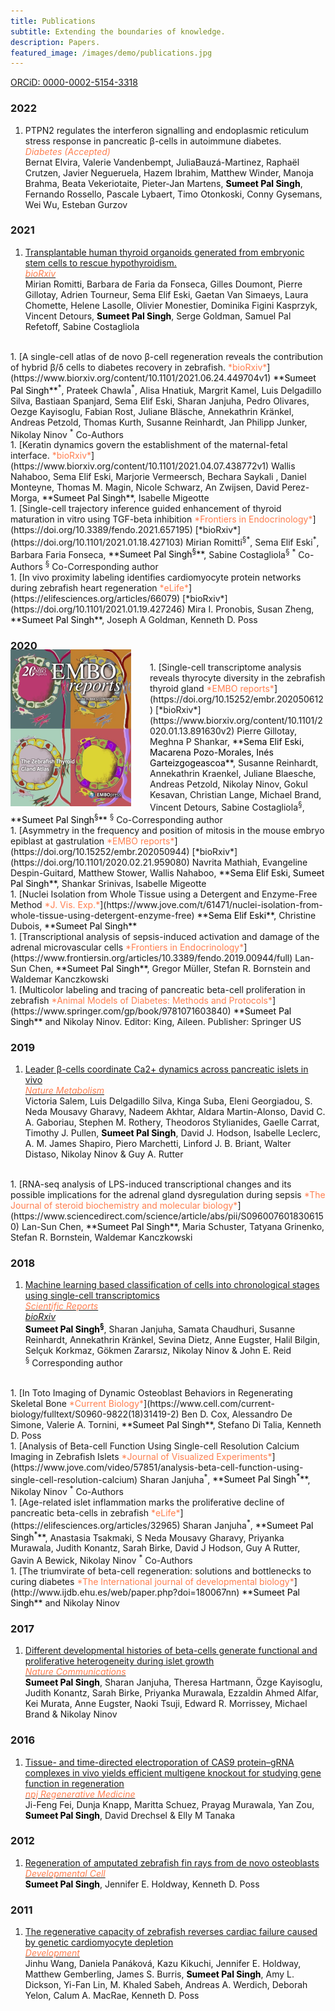 ```yaml
---
title: Publications
subtitle: Extending the boundaries of knowledge.
description: Papers.
featured_image: /images/demo/publications.jpg
---
```


[ORCiD: 0000-0002-5154-3318](https://orcid.org/0000-0002-5154-3318)

### 2022

1. PTPN2 regulates the interferon signalling and endoplasmic reticulum stress response in pancreatic β-cells in autoimmune diabetes.      
  <span style="color:coral">*Diabetes (Accepted)*</span>    
  Bernat Elvira, Valerie Vandenbempt, JuliaBauzá-Martinez, Raphaël Crutzen, Javier Negueruela, Hazem Ibrahim, Matthew Winder, Manoja Brahma, Beata Vekeriotaite, Pieter-Jan Martens, <span style="color:black">**Sumeet Pal Singh**</span>, Fernando Rossello, Pascale Lybaert, Timo Otonkoski, Conny Gysemans, Wei Wu, Esteban Gurzov  
  

### 2021

1. [Transplantable human thyroid organoids generated from embryonic stem cells to rescue hypothyroidism.      
  <span style="color:coral">*bioRxiv*</span>](https://www.biorxiv.org/content/10.1101/2021.12.01.470729v1)    
  Mirian Romitti, Barbara de Faria da Fonseca, Gilles Doumont, Pierre Gillotay, Adrien Tourneur, Sema Elif Eski, Gaetan Van Simaeys, Laura Chomette, Helene Lasolle, Olivier Monestier, Dominika Figini Kasprzyk, Vincent Detours, <span style="color:black">**Sumeet Pal Singh**</span>, Serge Goldman,  Samuel Pal Refetoff, Sabine Costagliola    
  <br/>
1. [A single-cell atlas of de novo β-cell regeneration reveals the contribution of hybrid β/δ cells to diabetes recovery in zebrafish.      
  <span style="color:coral">*bioRxiv*</span>](https://www.biorxiv.org/content/10.1101/2021.06.24.449704v1)    
  <span style="color:black">**Sumeet Pal Singh**</span><sup>*</sup>, Prateek Chawla<sup>*</sup>, Alisa Hnatiuk, Margrit Kamel, Luis Delgadillo Silva, Bastiaan Spanjard, Sema Elif Eski, Sharan Janjuha, Pedro Olivares, Oezge Kayisoglu, Fabian Rost, Juliane Bläsche, Annekathrin Kränkel, Andreas Petzold, Thomas Kurth, Susanne Reinhardt, Jan Philipp Junker, Nikolay Ninov  
  <sup>*</sup> Co-Authors  
  <br/>
1. [Keratin dynamics govern the establishment of the maternal-fetal interface.      
  <span style="color:coral">*bioRxiv*</span>](https://www.biorxiv.org/content/10.1101/2021.04.07.438772v1)    
  Wallis Nahaboo, Sema Elif Eski, Marjorie Vermeersch, Bechara Saykali , Daniel Monteyne, Thomas M. Magin, Nicole Schwarz, An Zwijsen, David Perez-Morga, <span style="color:black">**Sumeet Pal Singh**</span>, Isabelle Migeotte    
  <br/>
1. [Single-cell trajectory inference guided enhancement of thyroid maturation in vitro using TGF-beta inhibition     
  <span style="color:coral">*Frontiers in Endocrinology*</span>](https://doi.org/10.3389/fendo.2021.657195)  
  [*bioRxiv*](https://doi.org/10.1101/2021.01.18.427103)  
  Mirian Romitti<sup>§</sup><sup>*</sup>, Sema Elif Eski<sup>*</sup>, Barbara Faria Fonseca, <span style="color:black">**Sumeet Pal Singh<sup>§</sup>**</span>, Sabine Costagliola<sup>§</sup>  
  <sup>*</sup> Co-Authors  
  <sup>§</sup> Co-Corresponding author    
  <br/>
1. [In vivo proximity labeling identifies cardiomyocyte protein networks during zebrafish heart regeneration    
  <span style="color:coral">*eLife*</span>](https://elifesciences.org/articles/66079)    
  [*bioRxiv*](https://doi.org/10.1101/2021.01.19.427246)   
  Mira I. Pronobis, Susan Zheng, <span style="color:black">**Sumeet Pal Singh**</span>, Joseph A Goldman, Kenneth D. Poss    
  
### 2020
<img src="/images/publications/EMBOCover_Small.jpeg" alt="EMBO_Cover" style="float:left;width:193px;height:251px;margin:-20px 30px 0px 0px">
1. [Single-cell transcriptome analysis reveals thyrocyte diversity in the zebrafish thyroid gland    
  <span style="color:coral">*EMBO reports*</span>](https://doi.org/10.15252/embr.202050612)     
  [*bioRxiv*](https://www.biorxiv.org/content/10.1101/2020.01.13.891630v2)   
  Pierre Gillotay, Meghna P Shankar, <span style="color:black">**Sema Elif Eski, Macarena Pozo-Morales, Inés Garteizgogeascoa**</span>, Susanne Reinhardt, Annekathrin Kraenkel, Juliane Blaesche, Andreas Petzold, Nikolay Ninov, Gokul Kesavan, Christian Lange, Michael Brand, Vincent Detours, Sabine Costagliola<sup>§</sup>, <span style="color:black">**Sumeet Pal Singh<sup>§</sup>**</span>  
  <sup>§</sup> Co-Corresponding author     
  <br/>
1. [Asymmetry in the frequency and position of mitosis in the mouse embryo epiblast at gastrulation     
  <span style="color:coral">*EMBO reports*</span>](https://doi.org/10.15252/embr.202050944)    
  [*bioRxiv*](https://doi.org/10.1101/2020.02.21.959080)  
  Navrita Mathiah,  Evangeline Despin-Guitard,  Matthew Stower,  Wallis Nahaboo,  <span style="color:black">**Sema Elif Eski, Sumeet Pal Singh**</span>, Shankar Srinivas, Isabelle Migeotte  
  <br/>
1. [Nuclei Isolation from Whole Tissue using a Detergent and Enzyme-Free Method    
  <span style="color:coral">*J. Vis. Exp.*</span>](https://www.jove.com/t/61471/nuclei-isolation-from-whole-tissue-using-detergent-enzyme-free)    
  <span style="color:black">**Sema Elif Eski**</span>, Christine Dubois, <span style="color:black">**Sumeet Pal Singh**</span>  
  <br/>
1. [Transcriptional analysis of sepsis-induced activation and damage of the adrenal microvascular cells  
  <span style="color:coral">*Frontiers in Endocrinology*</span>](https://www.frontiersin.org/articles/10.3389/fendo.2019.00944/full)  
  Lan-Sun Chen, <span style="color:black">**Sumeet Pal Singh**</span>, Gregor Müller, Stefan R. Bornstein and Waldemar Kanczkowski  
  <br/>
1. [Multicolor labeling and tracing of pancreatic beta-cell proliferation in zebrafish  
  <span style="color:coral">*Animal Models of Diabetes: Methods and Protocols*</span>](https://www.springer.com/gp/book/9781071603840)  
  <span style="color:black">**Sumeet Pal Singh**</span> and Nikolay Ninov. Editor: King, Aileen. Publisher: Springer US  
  

### 2019

1. [Leader β-cells coordinate Ca2+ dynamics across pancreatic islets in vivo  
  <span style="color:coral">*Nature Metabolism*</span>](https://www.nature.com/articles/s42255-019-0075-2)  
  Victoria Salem, Luis Delgadillo Silva, Kinga Suba, Eleni Georgiadou, S. Neda Mousavy Gharavy, Nadeem Akhtar, Aldara Martin-Alonso, David C. A. Gaboriau, Stephen M. Rothery, Theodoros Stylianides, Gaelle Carrat, Timothy J. Pullen, <span style="color:black">**Sumeet Pal Singh**</span>, David J. Hodson, Isabelle Leclerc, A. M. James Shapiro, Piero Marchetti, Linford J. B. Briant, Walter Distaso, Nikolay Ninov & Guy A. Rutter  
  <br/> 
1. [RNA-seq analysis of LPS-induced transcriptional changes and its possible implications for the adrenal gland dysregulation during sepsis  
  <span style="color:coral">*The Journal of steroid biochemistry and molecular biology*</span>](https://www.sciencedirect.com/science/article/abs/pii/S0960076018306150)  
  Lan-Sun Chen, <span style="color:black">**Sumeet Pal Singh**</span>, Maria Schuster, Tatyana Grinenko, Stefan R. Bornstein, Waldemar Kanczkowski
  
### 2018

1. [Machine learning based classification of cells into chronological stages using single-cell transcriptomics  
  <span style="color:coral">*Scientific Reports*</span>](https://www.nature.com/articles/s41598-018-35218-5)  
  [*bioRxiv*](https://doi.org/10.1101/303214)  
  <span style="color:black">**Sumeet Pal Singh<sup>§</sup>**</span>, Sharan Janjuha, Samata Chaudhuri, Susanne Reinhardt, Annekathrin Kränkel, Sevina Dietz, Anne Eugster, Halil Bilgin, Selçuk Korkmaz, Gökmen Zararsız, Nikolay Ninov & John E. Reid  
  <sup>§</sup> Corresponding author    
  <br/>
1. [In Toto Imaging of Dynamic Osteoblast Behaviors in Regenerating Skeletal Bone  
  <span style="color:coral">*Current Biology*</span>](https://www.cell.com/current-biology/fulltext/S0960-9822(18)31419-2)  
  Ben D. Cox, Alessandro De Simone, Valerie A. Tornini, <span style="color:black">**Sumeet Pal Singh**</span>, Stefano Di Talia, Kenneth D. Poss  
  <br/>
1. [Analysis of Beta-cell Function Using Single-cell Resolution Calcium Imaging in Zebrafish Islets  
  <span style="color:coral">*Journal of Visualized Experiments*</span>](https://www.jove.com/video/57851/analysis-beta-cell-function-using-single-cell-resolution-calcium)  
  Sharan Janjuha<sup>*</sup>, <span style="color:black">**Sumeet Pal Singh<sup>*</sup>**</span>, Nikolay Ninov  
  <sup>*</sup> Co-Authors  
  <br/>
1. [Age-related islet inflammation marks the proliferative decline of pancreatic beta-cells in zebrafish  
  <span style="color:coral">*eLife*</span>](https://elifesciences.org/articles/32965)    
  Sharan Janjuha<sup>*</sup>, <span style="color:black">**Sumeet Pal Singh<sup>*</sup>**</span>, Anastasia Tsakmaki, S Neda Mousavy Gharavy, Priyanka Murawala, Judith Konantz, Sarah Birke, David J Hodson, Guy A Rutter, Gavin A Bewick, Nikolay Ninov  
  <sup>*</sup> Co-Authors  
  <br/>
1. [The triumvirate of beta-cell regeneration: solutions and bottlenecks to curing diabetes  
  <span style="color:coral">*The International journal of developmental biology*</span>](http://www.ijdb.ehu.es/web/paper.php?doi=180067nn)      
  <span style="color:black">**Sumeet Pal Singh**</span> and Nikolay Ninov  
  
### 2017

1. [Different developmental histories of beta-cells generate functional and proliferative heterogeneity during islet growth  
  <span style="color:coral">*Nature Communications*</span>](https://www.nature.com/articles/s41467-017-00461-3)    
  <span style="color:black">**Sumeet Pal Singh**</span>, Sharan Janjuha, Theresa Hartmann, Özge Kayisoglu, Judith Konantz, Sarah Birke, Priyanka Murawala, Ezzaldin Ahmed Alfar, Kei Murata, Anne Eugster, Naoki Tsuji, Edward R. Morrissey, Michael Brand & Nikolay Ninov  
  
### 2016

1. [Tissue- and time-directed electroporation of CAS9 protein–gRNA complexes in vivo yields efficient multigene knockout for studying gene function in regeneration  
  <span style="color:coral">*npj Regenerative Medicine*</span>](https://www.nature.com/articles/npjregenmed20162)    
  Ji-Feng Fei, Dunja Knapp, Maritta Schuez, Prayag Murawala, Yan Zou, <span style="color:black">**Sumeet Pal Singh**</span>, David Drechsel & Elly M Tanaka    
  
### 2012

1. [Regeneration of amputated zebrafish fin rays from de novo osteoblasts  
  <span style="color:coral">*Developmental Cell*</span>](https://www.cell.com/developmental-cell/fulltext/S1534-5807(12)00129-3)  
  <span style="color:black">**Sumeet Pal Singh**</span>, Jennifer E. Holdway, Kenneth D. Poss   
  
### 2011

1. [The regenerative capacity of zebrafish reverses cardiac failure caused by genetic cardiomyocyte depletion  
  <span style="color:coral">*Development*</span>](https://dev.biologists.org/content/138/16/3421)  
  Jinhu Wang, Daniela Panáková, Kazu Kikuchi, Jennifer E. Holdway, Matthew Gemberling, James S. Burris, <span style="color:black">**Sumeet Pal Singh**</span>, Amy L. Dickson, Yi-Fan Lin, M. Khaled Sabeh, Andreas A. Werdich, Deborah Yelon, Calum A. MacRae, Kenneth D. Poss      